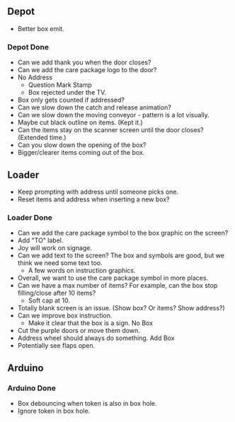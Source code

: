 ## Depot

* Better box emit.

### Depot Done

* Can we add thank you when the door closes?
* Can we add the care package logo to the door?
* No Address
    * Question Mark Stamp
    * Box rejected under the TV.
* Box only gets counted if addressed?
* Can we slow down the catch and release animation?
* Can we slow down the moving conveyor - pattern is a lot visually.
* Maybe cut black outline on items. (Kept it.)
* Can the items stay on the scanner screen until the door closes? (Extended time.)
* Can you slow down the opening of the box?
* Bigger/clearer items coming out of the box.


## Loader

* Keep prompting with address until someone picks one.
* Reset items and address when inserting a new box?

### Loader Done

* Can we add the care package symbol to the box graphic on the screen?
* Add "TO" label.
* Joy will work on signage.
* Can we add text to the screen? The box and symbols are good, but we think we need some text too.
  * A few words on instruction graphics.
* Overall, we want to use the care package symbol in more places.
* Can we have a max number of items? For example, can the box stop filling/close after 10 items?
  * Soft cap at 10.
*   Totally blank screen is an issue. (Show box? Or items? Show address?)
* Can we improve box instruction.
  *   Make it clear that the box is a sign.
No Box
*   Cut the purple doors or move them down.
*   Address wheel should always do something.
Add Box
* Potentially see flaps open.

## Arduino


### Arduino Done

* Box debouncing when token is also in box hole.
* Ignore token in box hole.







